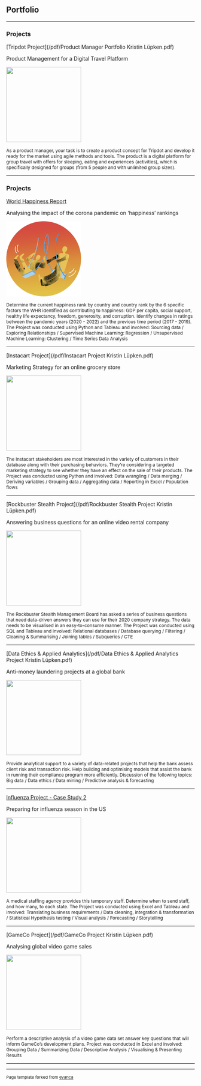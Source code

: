 ## Portfolio

---

### Projects

[Tripdot Project](/pdf/Product Manager Portfolio Kristin Lüpken.pdf)

Product Management for a Digital Travel Platform

<img src="images/pexels-fotios-photos-1546328-modified(1).png?raw=true" width="200" height="200"/>
<p style="font-size:12px">As a product manager, your task is to create a product concept for Tripdot and develop it ready for the market using agile methods and tools. The product is a digital platform for group travel with offers for sleeping, eating and experiences (activities), which is specifically designed for groups (from 5 people and with unlimited group sizes).</p>

---

### Projects

[World Happiness Report](https://public.tableau.com/app/profile/kristin.l.pken/viz/WorldHappinessReport-CoronaPandemicImpact/WHRStoryboard)

Analysing the impact of the corona pandemic on ‘happiness’ rankings

<img src="images/ftmlc-modified.png?raw=true" width="200" height="200"/>
<p style="font-size:12px">Determine the current happiness rank by country and country rank by the 6 specific factors the WHR identified as contributing to happiness:
GDP per capita, social support, healthy life expectancy, freedom, generosity, and corruption. Identify changes in ratings between the pandemic years (2020 - 2022) and the previous time period (2017 - 2019).
The Project was conducted using Python and Tableau and involved: Sourcing data / Exploring Relationships / Supervised Machine Learning: Regression / Unsupervised Machine Learning: Clustering / Time Series Data Analysis</p>

---
[Instacart Project](/pdf/Instacart Project Kristin Lüpken.pdf)

Marketing Strategy for an online grocery store

<img src="images/pexels-yusuf-habibi-14106347-modified.png?raw=true" width="200" height="200"/>
<p style="font-size:12px">The Instacart stakeholders are most interested in the variety of customers in their database along with their purchasing behaviors. They’re considering a targeted marketing strategy to see whether they have an effect on the sale of their products. The Project was conducted using Python and involved: Data wrangling / Data merging / Deriving variables / Grouping data / Aggregating data / Reporting in Excel / Population flows</p>

---
[Rockbuster Stealth Project](/pdf/Rockbuster Stealth Project Kristin Lüpken.pdf)

Answering business questions for an online video rental company

<img src="images/pexels-koolshooters-6977380-modified(1).png?raw=true" width="200" height="200"/>
<p style="font-size:12px">The Rockbuster Stealth Management Board has asked a series of business questions that need data-driven answers they can use for their 2020 company strategy. The data needs to be visualised in an easy-to-consume manner. The Project was conducted using SQL and Tableau and involved: Relational databases / Database querying / Filtering / Cleaning & Summarising / Joining tables / Subqueries / CTE</p>

---
[Data Ethics & Applied Analytics](/pdf/Data Ethics & Applied Analytics Project Kristin Lüpken.pdf)

Anti-money laundering projects at a global bank

<img src="images/pexels-karolina-grabowska-4386476-modified.png?raw=true" width="200" height="200"/>
<p style="font-size:12px">Provide analytical support to a variety of data-related projects that help the bank assess client risk and transaction risk. Help building and optimising models that assist the bank in running their compliance program more efficiently. Discussion of the following topics: Big data / Data ethics / Data mining / Predictive analysis & forecasting</p>

---
[Influenza Project - Case Study 2](https://public.tableau.com/app/profile/kristin.l.pken/viz/PreparingforInfluenzaSeason-Storyboard/InfluenzaStoryboard)

Preparing for influenza season in the US

<img src="images/pexels-cottonbro-studio-3952208-modified.png?raw=true" width="200" height="200"/>
<p style="font-size:12px">A medical staffing agency provides this temporary staff. Determine when to send staff, and how many, to each state. The Project was conducted using Excel and Tableau and involved: Translating business requirements / Data cleaning, integration & transformation / Statistical Hypothesis testing / Visual analysis / Forecasting / Storytelling</p>

---
[GameCo Project](/pdf/GameCo Project Kristin Lüpken.pdf)

Analysing global video game sales

<img src="images/pexels-lucie-liz-3165335-modified(1).png?raw=true" width="200" height="200"/>
<p style="font-size:12px">Perform a descriptive analysis of a video game data set answer key questions that will inform GameCo’s development plans. Project was conducted in Excel and involved: Grouping Data / Summarizing Data / Descriptive Analysis / Visualising & Presenting Results </p>

---




---
<p style="font-size:11px">Page template forked from <a href="https://github.com/evanca/quick-portfolio">evanca</a></p>
<!-- Remove above link if you don't want to attibute -->
